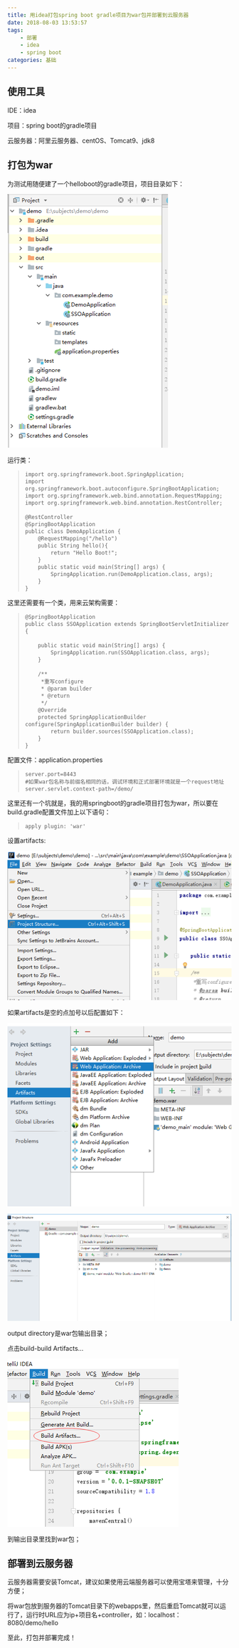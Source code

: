 ```yaml
---
title: 用idea打包spring boot gradle项目为war包并部署到云服务器
date: 2018-08-03 13:53:57
tags:
	- 部署
	- idea
	- spring boot
categories: 基础
---
```


## 使用工具

IDE：idea

项目：spring boot的gradle项目

云服务器：阿里云服务器、centOS、Tomcat9、jdk8



## 打包为war

为测试用随便建了一个helloboot的gradle项目，项目目录如下：

![目录](用idea打包spring-boot-gradle项目打包war并上传云服务器\2.png)

运行类：

> ```
> import org.springframework.boot.SpringApplication;
> import org.springframework.boot.autoconfigure.SpringBootApplication;
> import org.springframework.web.bind.annotation.RequestMapping;
> import org.springframework.web.bind.annotation.RestController;
> 
> @RestController
> @SpringBootApplication
> public class DemoApplication {
>     @RequestMapping("/hello")
>     public String hello(){
>         return "Hello Boot!";
>     }
>     public static void main(String[] args) {
>         SpringApplication.run(DemoApplication.class, args);
>     }
> }
> ```

这里还需要有一个类，用来云架构需要：

> ```
> @SpringBootApplication
> public class SSOApplication extends SpringBootServletInitializer {
> 
>     public static void main(String[] args) {
>         SpringApplication.run(SSOApplication.class, args);
>     }
> 
>     /**
>      *重写configure
>      * @param builder
>      * @return
>      */
>     @Override
>     protected SpringApplicationBuilder configure(SpringApplicationBuilder builder) {
>         return builder.sources(SSOApplication.class);
>     }
> }
> ```

配置文件：application.properties

> ```
> server.port=8443
> #如果war包名称与前缀名相同的话，调试环境和正式部署环境就是一个request地址
> server.servlet.context-path=/demo/
> ```

这里还有一个坑就是，我的用springboot的gradle项目打包为war，所以要在build.gradle配置文件加上以下语句：

> ```
> apply plugin: 'war'
> ```

设置artifacts:

![](用idea打包spring-boot-gradle项目打包war并上传云服务器\1.png)

如果artifacts是空的点加号以后配置如下：

![](用idea打包spring-boot-gradle项目打包war并上传云服务器\5.png)

![](用idea打包spring-boot-gradle项目打包war并上传云服务器\3.png)

output directory是war包输出目录；



点击build-build Artifacts...

![](用idea打包spring-boot-gradle项目打包war并上传云服务器\4.png)

到输出目录里找到war包；

## 部署到云服务器

云服务器需要安装Tomcat，建议如果使用云端服务器可以使用宝塔来管理，十分方便；

将war包放到服务器的Tomcat目录下的webapps里，然后重启Tomcat就可以运行了，运行时URL应为ip+项目名+controller，如：localhost：8080/demo/hello

至此，打包并部署完成！
